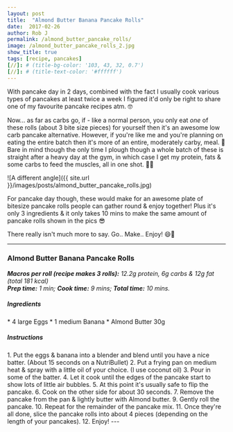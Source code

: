 ```yaml
---
layout: post
title:  "Almond Butter Banana Pancake Rolls"
date:  2017-02-26
author: Rob J
permalink: /almond_butter_pancake_rolls/
image: /almond_butter_pancake_rolls_2.jpg
show_title: true
tags: [recipe, pancakes]
[//]: # (title-bg-color: '103, 43, 32, 0.7')
[//]: # (title-text-color: '#ffffff')
---
```

With pancake day in 2 days, combined with the fact I usually cook various types of pancakes at least twice a week I figured it'd only be right to share one of my favourite pancake recipes atm. 🤓  

Now... as far as carbs go, if - like a normal person, you only eat _one_ of these rolls (about 3 bite size pieces) for yourself then it's an awesome low carb pancake alternative.  However, if you're like me and you're planning on eating the entire batch then it's more of an entire, moderately carby, meal. 🙈   
Bare in mind though the only time I plough though a whole batch of these is straight after a heavy day at the gym, in which case I get my protein, fats & some carbs to feed the muscles, all in one shot. 💪💪

![A different angle]({{ site.url }}/images/posts/almond_butter_pancake_rolls.jpg)

For pancake day though, these would make for an awesome plate of bitesize pancake rolls people can gather round & enjoy together!  Plus it's only 3 ingredients & it only takes 10 mins to make the same amount of pancake rolls shown in the pics 😎

There really isn't much more to say.  Go.. Make.. Enjoy!  😄🙌

---

### Almond Butter Banana Pancake Rolls
__*Macros per roll (recipe makes 3 rolls):*__ _12.2g protein, 6g carbs & 12g fat (total 181 kcal)_  
__*Prep time:*__ _1 min;_ __*Cook time:*__ _9 mins;_ __*Total time:*__ _10 mins._

<h5 class='ingredient_title' markdown='1'>
Ingredients
</h5>

<div class='ingredient_list' markdown='1'>
* 4 large Eggs
* 1 medium Banana
* Almond Butter 30g
</div>
<h5 class='ingredient_title' markdown='1'>
Instructions
</h5>
1. Put the eggs & banana into a blender and blend until you have a nice batter.  (About 15 seconds on a NutriBullet)
2. Put a frying pan on medium heat & spray with a little oil of your choice. (I use coconut oil)
3. Pour in some of the batter.
4. Let it cook until the edges of the pancake start to show lots of little air bubbles.
5. At this point it's usually safe to flip the pancake.
6. Cook on the other side for about 30 seconds.
7. Remove the pancake from the pan & lightly butter with Almond butter.
9. Gently roll the pancake.
10. Repeat for the remainder of the pancake mix.
11. Once they're all done, slice the pancake rolls into about 4 pieces (depending on the length of your pancakes).
12. Enjoy!
---

